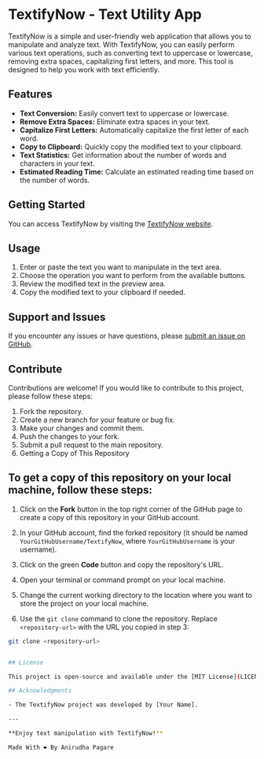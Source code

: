 # TextifyNow - Text Utility App

TextifyNow is a simple and user-friendly web application that allows you to manipulate and analyze text. With TextifyNow, you can easily perform various text operations, such as converting text to uppercase or lowercase, removing extra spaces, capitalizing first letters, and more. This tool is designed to help you work with text efficiently.

## Features

- **Text Conversion:** Easily convert text to uppercase or lowercase.
- **Remove Extra Spaces:** Eliminate extra spaces in your text.
- **Capitalize First Letters:** Automatically capitalize the first letter of each word.
- **Copy to Clipboard:** Quickly copy the modified text to your clipboard.
- **Text Statistics:** Get information about the number of words and characters in your text.
- **Estimated Reading Time:** Calculate an estimated reading time based on the number of words.

## Getting Started

You can access TextifyNow by visiting the [TextifyNow website](https://anirudpagare20.github.io/TextiFyNow_React/).

## Usage

1. Enter or paste the text you want to manipulate in the text area.
2. Choose the operation you want to perform from the available buttons.
3. Review the modified text in the preview area.
4. Copy the modified text to your clipboard if needed.

## Support and Issues

If you encounter any issues or have questions, please [submit an issue on GitHub](https://github.com/YourGitHubUsername/TextifyNow/issues).

## Contribute

Contributions are welcome! If you would like to contribute to this project, please follow these steps:

1. Fork the repository.
2. Create a new branch for your feature or bug fix.
3. Make your changes and commit them.
4. Push the changes to your fork.
5. Submit a pull request to the main repository.
6. Getting a Copy of This Repository

## To get a copy of this repository on your local machine, follow these steps:

1. Click on the **Fork** button in the top right corner of the GitHub page to create a copy of this repository in your GitHub account.

2. In your GitHub account, find the forked repository (it should be named `YourGitHubUsername/TextifyNow`, where `YourGitHubUsername` is your username).

3. Click on the green **Code** button and copy the repository's URL.

4. Open your terminal or command prompt on your local machine.

5. Change the current working directory to the location where you want to store the project on your local machine.

6. Use the `git clone` command to clone the repository. Replace `<repository-url>` with the URL you copied in step 3:

```bash
git clone <repository-url>


## License

This project is open-source and available under the [MIT License](LICENSE). Feel free to use, modify, and distribute the code.

## Acknowledgments

- The TextifyNow project was developed by [Your Name].

---

**Enjoy text manipulation with TextifyNow!**

Made With ❤️ By Anirudha Pagare
